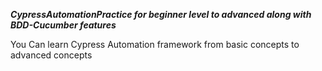 _**CypressAutomationPractice for beginner level to advanced along with BDD-Cucumber features**_

You Can learn Cypress Automation framework from basic concepts to advanced concepts
